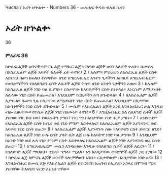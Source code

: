 ﻿
 Числа / ኦሪት ዘኍልቍ - Numbers 36 - መጽሐፍ ቅዱስ ብሉይ ኪዳን
# ኦሪት ዘኍልቍ
36
### ምዕራፍ 36
ከዮሴፍ ልጆች ወገኖች የምናሴ ልጅ የማኪር ልጅ የገለዓድ ልጆች ወገን አለቆች ቀረቡ፥ በሙሴና በእስራኤልም ልጆች አባቶች አለቆች ፊት ተናገሩ፤
2 ፤ አሉም። ምድሪቱን ለእስራኤል ልጆች ርስት አድርገህ በዕጣ ከፍለህ ትሰጣቸው ዘንድ እግዚአብሔር አንተን ጌታችንን አዘዘህ፤ እግዚአብሔርም የወንድማችንን የሰለጰዓድን ርስት ለሴቶች ልጆቹ ትሰጥ ዘንድ አንተን ጌታችንን አዘዘ።
3 ፤ ከሌላም ከእስራኤል ልጆች ነገድ ባል ቢያገቡ፥ ርስታቸው ከአባቶቻችን ርስት ይነቀላል፥ እነርሱም ለሚሆኑበት ለሌላው ነገድ ርስት ይጨመራል፤ እንደዚህም የርስታችን ዕጣ ይጐድላል።
4 ፤ ለእስራኤልም ልጆች ኢዮቤልዩ በመጣ ጊዜ ርስታቸው ለሚሆኑበት ነገድ ርስት ይጨመራል፤ እንደዚህም ርስታቸው ከአባቶቻችን ነገድ ርስት ይጐድላል።
5 ፤ ሙሴም የእስራኤልን ልጆች እንደ እግዚአብሔር ቃል እንዲህ ብሎ አዘዛቸው። የዮሴፍ ልጆች ነገድ በእውነት ተናገሩ።
6 ፤ እግዚአብሔር ስለ ሰለጰዓድ ሴቶች ልጆች ያዘዘው ነገር ይህ ነው፤ የወደዱትን ያግቡ፤ ነገር ግን ከአባታቸው ነገድ ብቻ ያግቡ።
7 ፤ እንደዚህም የእስራኤል ልጆች ርስት ከነገድ ወደ ነገድ ምንም አይተላለፍ፤ ከእስራኤልም ልጆች እያንዳንዱ ወደ አባቶቹ ነገድ ርስት ይጠጋ።
8 ፤ ከእስራኤልም ልጆች እያንዳንዱ ሰው የአባቶቹን ርስት ይወርስ ዘንድ፥ ከእስራኤል ልጆች ነገድ ሁሉ ርስት ያላት ሴት ልጅ ሁሉ ከአባትዋ ነገድ ባል ታግባ።
9 ፤ እንደዚህም ከአንድ ነገድ ወደ ሌላ ነገድ ምንም ርስት አይተላለፍ ከእስራኤልም ልጆች ነገድ እያንዳንዱ ወደ ርስቱ ይጠጋ።
10 ፤ እግዚአብሔርም ሙሴን እንዳዘዘው እንዲሁ የሰለጰዓድ ሴቶች ልጆች አደረጉ።
11 ፤ የሰለጰዓድ ልጆች ማህለህ፥ ቲርጻ፥ ዔግላ፥ ሚልካ፥ ኑዓ ከአባታቸው ወንድሞች ልጆች ጋር ተጋቡ።
12 ፤ ከዮሴፍ ልጅ ከምናሴ ልጆች ወገኖች ባሎቻቸውን አገቡ፥ ርስታቸውም በአባታቸው ነገድ ጸና።
13 ፤ እግዚአብሔር በሙሴ እጅ የእስራኤልን ልጆች በዮርዳኖስ አጠገብ በኢያሪኮ አንጻር በሞዓብ ሜዳ ያዘዛቸው ትእዛዝና ፍርድ እነዚህ ናቸው። 
